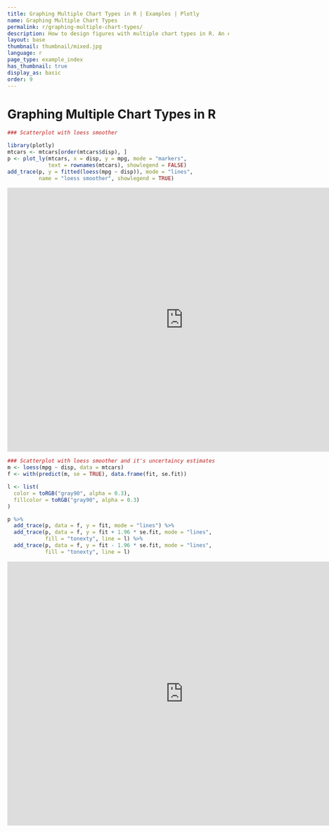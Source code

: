 ```yaml
---
title: Graphing Multiple Chart Types in R | Examples | Plotly
name: Graphing Multiple Chart Types
permalink: r/graphing-multiple-chart-types/
description: How to design figures with multiple chart types in R. An example of a line chart with a line of best fit and an uncertainty band.
layout: base
thumbnail: thumbnail/mixed.jpg
language: r
page_type: example_index
has_thumbnail: true
display_as: basic
order: 9
---
```



# Graphing Multiple Chart Types in R


```r
### Scatterplot with loess smoother

library(plotly)
mtcars <- mtcars[order(mtcars$disp), ]
p <- plot_ly(mtcars, x = disp, y = mpg, mode = "markers",
             text = rownames(mtcars), showlegend = FALSE)
add_trace(p, y = fitted(loess(mpg ~ disp)), mode = "lines",
          name = "loess smoother", showlegend = TRUE)
```

<iframe height="600" id="igraph" scrolling="no" seamless="seamless" src="https://plot.ly/~RPlotBot/223.embed" width="800" frameBorder="0"></iframe>

```r
### Scatterplot with loess smoother and it's uncertaincy estimates
m <- loess(mpg ~ disp, data = mtcars)
f <- with(predict(m, se = TRUE), data.frame(fit, se.fit))

l <- list(
  color = toRGB("gray90", alpha = 0.3),
  fillcolor = toRGB("gray90", alpha = 0.3)
)

p %>%
  add_trace(p, data = f, y = fit, mode = "lines") %>%
  add_trace(p, data = f, y = fit + 1.96 * se.fit, mode = "lines",
            fill = "tonexty", line = l) %>%
  add_trace(p, data = f, y = fit - 1.96 * se.fit, mode = "lines",
            fill = "tonexty", line = l)
```

<iframe height="600" id="igraph" scrolling="no" seamless="seamless" src="https://plot.ly/~RPlotBot/225.embed" width="800" frameBorder="0"></iframe>
